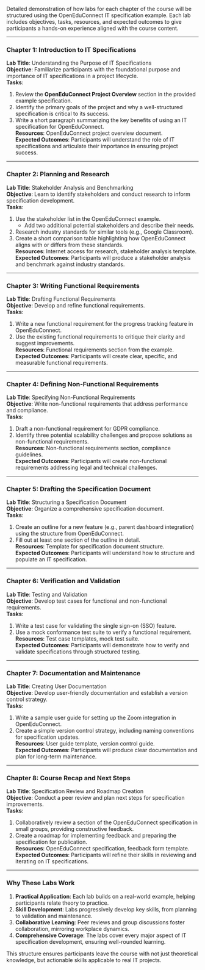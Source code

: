 Detailed demonstration of how labs for each chapter of the course will be structured using the OpenEduConnect IT specification example. 
Each lab includes objectives, tasks, resources, and expected outcomes to give participants a hands-on experience aligned with the course content.

---

### **Chapter 1: Introduction to IT Specifications**
**Lab Title**: Understanding the Purpose of IT Specifications  
**Objective**: Familiarize participants with the foundational purpose and importance of IT specifications in a project lifecycle.  
**Tasks**:  
1. Review the **OpenEduConnect Project Overview** section in the provided example specification.  
2. Identify the primary goals of the project and why a well-structured specification is critical to its success.  
3. Write a short paragraph summarizing the key benefits of using an IT specification for OpenEduConnect.  
**Resources**: OpenEduConnect project overview document.  
**Expected Outcomes**: Participants will understand the role of IT specifications and articulate their importance in ensuring project success.

---

### **Chapter 2: Planning and Research**
**Lab Title**: Stakeholder Analysis and Benchmarking  
**Objective**: Learn to identify stakeholders and conduct research to inform specification development.  
**Tasks**:  
1. Use the stakeholder list in the OpenEduConnect example.  
   - Add two additional potential stakeholders and describe their needs.  
2. Research industry standards for similar tools (e.g., Google Classroom).  
3. Create a short comparison table highlighting how OpenEduConnect aligns with or differs from these standards.  
**Resources**: Internet access for research, stakeholder analysis template.  
**Expected Outcomes**: Participants will produce a stakeholder analysis and benchmark against industry standards.

---

### **Chapter 3: Writing Functional Requirements**
**Lab Title**: Drafting Functional Requirements  
**Objective**: Develop and refine functional requirements.  
**Tasks**:  
1. Write a new functional requirement for the progress tracking feature in OpenEduConnect.  
2. Use the existing functional requirements to critique their clarity and suggest improvements.  
**Resources**: Functional requirements section from the example.  
**Expected Outcomes**: Participants will create clear, specific, and measurable functional requirements.

---

### **Chapter 4: Defining Non-Functional Requirements**
**Lab Title**: Specifying Non-Functional Requirements  
**Objective**: Write non-functional requirements that address performance and compliance.  
**Tasks**:  
1. Draft a non-functional requirement for GDPR compliance.  
2. Identify three potential scalability challenges and propose solutions as non-functional requirements.  
**Resources**: Non-functional requirements section, compliance guidelines.  
**Expected Outcomes**: Participants will create non-functional requirements addressing legal and technical challenges.

---

### **Chapter 5: Drafting the Specification Document**
**Lab Title**: Structuring a Specification Document  
**Objective**: Organize a comprehensive specification document.  
**Tasks**:  
1. Create an outline for a new feature (e.g., parent dashboard integration) using the structure from OpenEduConnect.  
2. Fill out at least one section of the outline in detail.  
**Resources**: Template for specification document structure.  
**Expected Outcomes**: Participants will understand how to structure and populate an IT specification.

---

### **Chapter 6: Verification and Validation**
**Lab Title**: Testing and Validation  
**Objective**: Develop test cases for functional and non-functional requirements.  
**Tasks**:  
1. Write a test case for validating the single sign-on (SSO) feature.  
2. Use a mock conformance test suite to verify a functional requirement.  
**Resources**: Test case templates, mock test suite.  
**Expected Outcomes**: Participants will demonstrate how to verify and validate specifications through structured testing.

---

### **Chapter 7: Documentation and Maintenance**
**Lab Title**: Creating User Documentation  
**Objective**: Develop user-friendly documentation and establish a version control strategy.  
**Tasks**:  
1. Write a sample user guide for setting up the Zoom integration in OpenEduConnect.  
2. Create a simple version control strategy, including naming conventions for specification updates.  
**Resources**: User guide template, version control guide.  
**Expected Outcomes**: Participants will produce clear documentation and plan for long-term maintenance.

---

### **Chapter 8: Course Recap and Next Steps**
**Lab Title**: Specification Review and Roadmap Creation  
**Objective**: Conduct a peer review and plan next steps for specification improvements.  
**Tasks**:  
1. Collaboratively review a section of the OpenEduConnect specification in small groups, providing constructive feedback.  
2. Create a roadmap for implementing feedback and preparing the specification for publication.  
**Resources**: OpenEduConnect specification, feedback form template.  
**Expected Outcomes**: Participants will refine their skills in reviewing and iterating on IT specifications.

---

### **Why These Labs Work**
1. **Practical Application**: Each lab builds on a real-world example, helping participants relate theory to practice.  
2. **Skill Development**: Labs progressively develop key skills, from planning to validation and maintenance.  
3. **Collaborative Learning**: Peer reviews and group discussions foster collaboration, mirroring workplace dynamics.  
4. **Comprehensive Coverage**: The labs cover every major aspect of IT specification development, ensuring well-rounded learning.  

This structure ensures participants leave the course with not just theoretical knowledge, but actionable skills applicable to real IT projects.
